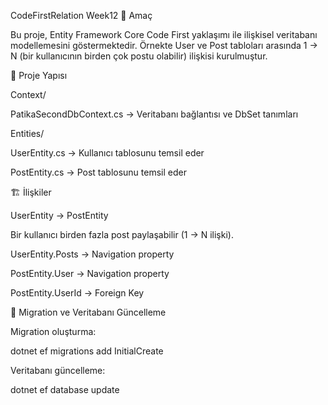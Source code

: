 CodeFirstRelation Week12
🎯 Amaç

Bu proje, Entity Framework Core Code First yaklaşımı ile ilişkisel veritabanı modellemesini göstermektedir.
Örnekte User ve Post tabloları arasında 1 -> N (bir kullanıcının birden çok postu olabilir) ilişkisi kurulmuştur.

📂 Proje Yapısı

Context/

PatikaSecondDbContext.cs → Veritabanı bağlantısı ve DbSet tanımları

Entities/

UserEntity.cs → Kullanıcı tablosunu temsil eder

PostEntity.cs → Post tablosunu temsil eder

🏗️ İlişkiler

UserEntity → PostEntity

Bir kullanıcı birden fazla post paylaşabilir (1 -> N ilişki).

UserEntity.Posts → Navigation property

PostEntity.User → Navigation property

PostEntity.UserId → Foreign Key

🚀 Migration ve Veritabanı Güncelleme

Migration oluşturma:

dotnet ef migrations add InitialCreate


Veritabanı güncelleme:

dotnet ef database update
